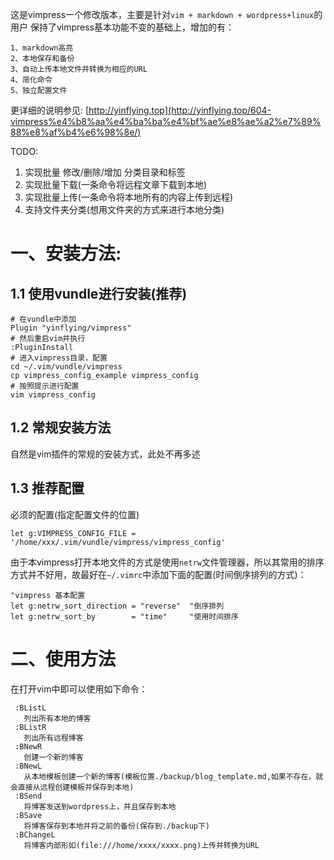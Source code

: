 这是vimpress一个修改版本，主要是针对`vim + markdown + wordpress+linux`的用户
保持了vimpress基本功能不变的基础上，增加的有：
```
1、markdown高亮
2、本地保存和备份
3、自动上传本地文件并转换为相应的URL
4、简化命令
5、独立配置文件
```
更详细的说明参见: [http://yinflying.top](http://yinflying.top/604-vimpress%e4%b8%aa%e4%ba%ba%e4%bf%ae%e8%ae%a2%e7%89%88%e8%af%b4%e6%98%8e/)

TODO:

1. 实现批量 修改/删除/增加 分类目录和标签
2. 实现批量下载(一条命令将远程文章下载到本地)
3. 实现批量上传(一条命令将本地所有的内容上传到远程)
4. 支持文件夹分类(想用文件夹的方式来进行本地分类)

# 一、安装方法:
## 1.1 使用vundle进行安装(推荐)
```
# 在vundle中添加
Plugin "yinflying/vimpress"
# 然后重启vim并执行
:PluginInstall
# 进入vimpress目录，配置
cd ~/.vim/vundle/vimpress
cp vimpress_config_example vimpress_config
# 按照提示进行配置
vim vimpress_config
```
## 1.2  常规安装方法
自然是vim插件的常规的安装方式，此处不再多述

## 1.3 推荐配置
必须的配置(指定配置文件的位置)
```
let g:VIMPRESS_CONFIG_FILE = '/home/xxx/.vim/vundle/vimpress/vimpress_config'
```
由于本vimpress打开本地文件的方式是使用`netrw`文件管理器，所以其常用的排序方式并不好用，故最好在`~/.vimrc`中添加下面的配置(时间倒序排列的方式)：
```
"vimpress 基本配置
let g:netrw_sort_direction = "reverse"  "倒序排列
let g:netrw_sort_by        = "time"     "使用时间排序
```
# 二、使用方法
在打开vim中即可以使用如下命令：
```
 :BListL
   列出所有本地的博客
 :BListR
   列出所有远程博客
 :BNewR
   创建一个新的博客
 :BNewL
   从本地模板创建一个新的博客(模板位置./backup/blog_template.md,如果不存在，就会直接从远程创建模板并保存到本地)
 :BSend
   将博客发送到wordpress上，并且保存到本地
 :BSave
   将博客保存到本地并将之前的备份(保存到./backup下)
 :BChangeL
   将博客内部形如(file:///home/xxxx/xxxx.png)上传并转换为URL
```
